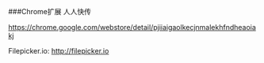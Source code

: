 ###Chrome扩展 人人快传

https://chrome.google.com/webstore/detail/pjiiaigaolkecjnmalekhfndheaoiakj

Filepicker.io: http://filepicker.io
